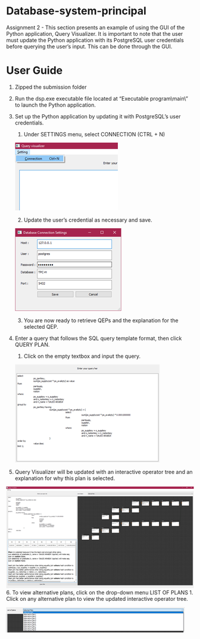 # Database-system-principal
Assignment 2 - This section presents an example of using the GUI of the Python application, Query Visualizer. It is important to note that the user must update the Python application with its PostgreSQL user credentials before querying the user’s input. This can be done through the GUI.  

# User Guide 

1.  Zipped the submission folder
2.  Run the dsp.exe executable file located at “Executable program\main\” to launch the Python application. 
3.  Set up the Python application by updating it with PostgreSQL’s user credentials.  
    1.  Under SETTINGS menu, select CONNECTION (CTRL + N)
   
    ![ScreenShot](/image/Picture1.png)
    
    2.  Update the user’s credential as necessary and save.  
    
    ![ScreenShot](/image/Picture2.png)
    
    3.  You are now ready to retrieve QEPs and the explanation for the selected QEP.  
    
4.  Enter a query that follows the SQL query template format, then click QUERY PLAN. 
    1.  Click on the empty textbox and input the query. 
    
    ![ScreenShot](/image/Picture3.png)
5.  Query Visualizer will be updated with an interactive operator tree and an explanation for why this plan is selected.  

![ScreenShot](/image/Picture4.png)
6.  To view alternative plans, click on the drop-down menu LIST OF PLANS 
    1.  Click on any alternative plan to view the updated interactive operator tree. 
 
 ![ScreenShot](/image/Picture5.png)
